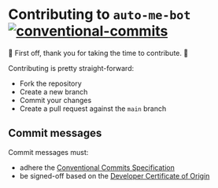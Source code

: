 # Contributing to `auto-me-bot`</br>[![conventional-commits]][0]

:clap: First off, thank you for taking the time to contribute. :clap:

Contributing is pretty straight-forward:

- Fork the repository
- Create a new branch
- Commit your changes
- Create a pull request against the `main` branch

## Commit messages

Commit messages must:

- adhere the [Conventional Commits Specification][0]
- be signed-off based on the [Developer Certificate of Origin][1]

<!-- Real Links -->
[0]: https://conventionalcommits.org
[1]: https://developercertificate.org
<!-- Badges Links -->
[conventional-commits]: https://img.shields.io/badge/Conventional%20Commits-1.0.0-yellow.svg
